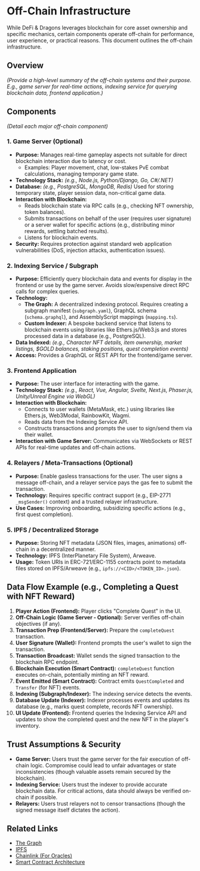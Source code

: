 # Off-Chain Infrastructure

While DeFi & Dragons leverages blockchain for core asset ownership and specific mechanics, certain components operate off-chain for performance, user experience, or practical reasons. This document outlines the off-chain infrastructure.

## Overview

*(Provide a high-level summary of the off-chain systems and their purpose. E.g., game server for real-time actions, indexing service for querying blockchain data, frontend application.)*

## Components

*(Detail each major off-chain component)*

### 1. Game Server (Optional)

*   **Purpose:** Manages real-time gameplay aspects not suitable for direct blockchain interaction due to latency or cost.
    *   Examples: Player movement, chat, low-stakes PvE combat calculations, managing temporary game state.
*   **Technology Stack:** *(e.g., Node.js, Python/Django, Go, C#/.NET)*
*   **Database:** *(e.g., PostgreSQL, MongoDB, Redis)* Used for storing temporary state, player session data, non-critical game data.
*   **Interaction with Blockchain:**
    *   Reads blockchain state via RPC calls (e.g., checking NFT ownership, token balances).
    *   Submits transactions on behalf of the user (requires user signature) or a server wallet for specific actions (e.g., distributing minor rewards, settling batched results).
    *   Listens for blockchain events.
*   **Security:** Requires protection against standard web application vulnerabilities (DoS, injection attacks, authentication issues).

### 2. Indexing Service / Subgraph

*   **Purpose:** Efficiently query blockchain data and events for display in the frontend or use by the game server. Avoids slow/expensive direct RPC calls for complex queries.
*   **Technology:**
    *   **The Graph:** A decentralized indexing protocol. Requires creating a subgraph manifest (`subgraph.yaml`), GraphQL schema (`schema.graphql`), and AssemblyScript mappings (`mapping.ts`).
    *   **Custom Indexer:** A bespoke backend service that listens to blockchain events using libraries like Ethers.js/Web3.js and stores processed data in a database (e.g., PostgreSQL).
*   **Data Indexed:** *(e.g., Character NFT details, item ownership, market listings, $GOLD balances, staking positions, quest completion events)*
*   **Access:** Provides a GraphQL or REST API for the frontend/game server.

### 3. Frontend Application

*   **Purpose:** The user interface for interacting with the game.
*   **Technology Stack:** *(e.g., React, Vue, Angular, Svelte, Next.js, Phaser.js, Unity/Unreal Engine via WebGL)*
*   **Interaction with Blockchain:**
    *   Connects to user wallets (MetaMask, etc.) using libraries like Ethers.js, Web3Modal, RainbowKit, Wagmi.
    *   Reads data from the Indexing Service API.
    *   Constructs transactions and prompts the user to sign/send them via their wallet.
*   **Interaction with Game Server:** Communicates via WebSockets or REST APIs for real-time updates and off-chain actions.

### 4. Relayers / Meta-Transactions (Optional)

*   **Purpose:** Enable gasless transactions for the user. The user signs a message off-chain, and a relayer service pays the gas fee to submit the transaction.
*   **Technology:** Requires specific contract support (e.g., EIP-2771 `_msgSender()` context) and a trusted relayer infrastructure.
*   **Use Cases:** Improving onboarding, subsidizing specific actions (e.g., first quest completion).

### 5. IPFS / Decentralized Storage

*   **Purpose:** Storing NFT metadata (JSON files, images, animations) off-chain in a decentralized manner.
*   **Technology:** IPFS (InterPlanetary File System), Arweave.
*   **Usage:** Token URIs in ERC-721/ERC-1155 contracts point to metadata files stored on IPFS/Arweave (e.g., `ipfs://<CID>/<TOKEN_ID>.json`).

## Data Flow Example (e.g., Completing a Quest with NFT Reward)

1.  **Player Action (Frontend):** Player clicks "Complete Quest" in the UI.
2.  **Off-Chain Logic (Game Server - Optional):** Server verifies off-chain objectives (if any).
3.  **Transaction Prep (Frontend/Server):** Prepare the `completeQuest` transaction.
4.  **User Signature (Wallet):** Frontend prompts the user's wallet to sign the transaction.
5.  **Transaction Broadcast:** Wallet sends the signed transaction to the blockchain RPC endpoint.
6.  **Blockchain Execution (Smart Contract):** `completeQuest` function executes on-chain, potentially minting an NFT reward.
7.  **Event Emitted (Smart Contract):** Contract emits `QuestCompleted` and `Transfer` (for NFT) events.
8.  **Indexing (Subgraph/Indexer):** The indexing service detects the events.
9.  **Database Update (Indexer):** Indexer processes events and updates its database (e.g., marks quest complete, records NFT ownership).
10. **UI Update (Frontend):** Frontend queries the Indexing Service API and updates to show the completed quest and the new NFT in the player's inventory.

## Trust Assumptions & Security

*   **Game Server:** Users trust the game server for the fair execution of off-chain logic. Compromise could lead to unfair advantages or state inconsistencies (though valuable assets remain secured by the blockchain).
*   **Indexing Service:** Users trust the indexer to provide accurate blockchain data. For critical actions, data should always be verified on-chain if possible.
*   **Relayers:** Users trust relayers not to censor transactions (though the signed message itself dictates the action).

## Related Links

*   [The Graph](https://thegraph.com/)
*   [IPFS](https://ipfs.tech/)
*   [Chainlink (For Oracles)](https://chain.link/)
*   [Smart Contract Architecture](./smart-contract-architecture.md) 